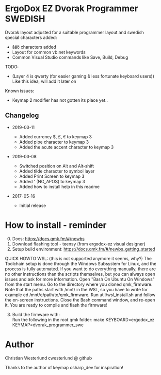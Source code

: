 # ErgoDox EZ Dvorak Programmer SWEDISH

Dvorak layout adjusted for a suitable programmer layout and swedish special characters added:

* åäö characters added
* Layout for common vb.net keywords
* Common Visual Studio commands like Save, Build, Debug

TODO:

* (Layer 4 is qwerty (for easier gaming & less fortunate keyboard users)) Like this idea, will add it later on

Known issues:

* Keymap 2 modifier has not gotten its place yet..


## Changelog
* 2019-03-11
  * Added currency $, £, € to keymap 3
  * Added pipe character to keymap 3
  * Added the acute accent character to keymap 3

* 2019-03-08
  * Switched position on Alt and Alt-shift
  * Added tilde character to symbol layer
  * Added Print Screen to keymap 3
  * Added ' (NO_APOS) to keymap 3
  * Added how to install help in this readme

* 2017-05-16
  * Initial release


# How to install - reminder
0. Docs:  https://docs.qmk.fm/#/newbs
1. Download flashing tool - teensy (from ergodox-ez visual designer)
2. Setup build environment: https://docs.qmk.fm/#/newbs_getting_started

QUICK HOWTO WSL:  (this is not supported anymore it seems, why?)
The Toolchain setup is done through the Windows Subsystem for Linux, and the process is fully automated. If you want to do everything manually, there are no other instructions than the scripts themselves, but you can always open issues and ask for more information.
Open "Bash On Ubuntu On Windows" from the start menu.
Go to the directory where you cloned qmk_firmware. Note that the paths start with /mnt/ in the WSL, so you have to write for example cd /mnt/c/path/to/qmk_firmware.
Run util/wsl_install.sh and follow the on-screen instructions.
Close the Bash command window, and re-open it.
You are ready to compile and flash the firmware!

3. Build the firmware with:  
Run the following in the root qmk folder:
make KEYBOARD=ergodox_ez KEYMAP=dvorak_programmer_swe


# Author
Christian Westerlund
cwesterlund @ github

Thanks to the author of keymap csharp_dev for inspiration!